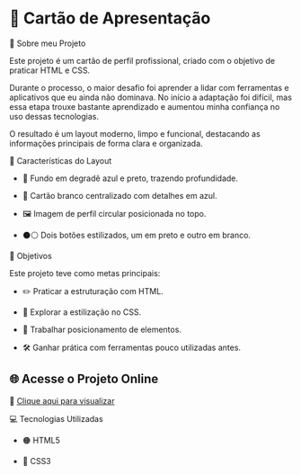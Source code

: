 # 👤 Cartão de Apresentação
📌 Sobre meu Projeto

Este projeto é um cartão de perfil profissional, criado com o objetivo de praticar HTML e CSS.

Durante o processo, o maior desafio foi aprender a lidar com ferramentas e aplicativos que eu ainda não dominava. No início a adaptação foi difícil, mas essa etapa trouxe bastante aprendizado e aumentou minha confiança no uso dessas tecnologias.

O resultado é um layout moderno, limpo e funcional, destacando as informações principais de forma clara e organizada.

🎨 Características do Layout

-  🌌 Fundo em degradê azul e preto, trazendo profundidade.
  
-  🔷 Cartão branco centralizado com detalhes em azul.

-  🖼️ Imagem de perfil circular posicionada no topo.

-  ⚫⚪ Dois botões estilizados, um em preto e outro em branco.

🎯 Objetivos

Este projeto teve como metas principais:

-  ✏️ Praticar a estruturação com HTML.

-  🎨 Explorar a estilização no CSS.

-  📐 Trabalhar posicionamento de elementos.

-  🛠️ Ganhar prática com ferramentas pouco utilizadas antes.

 ## 🌐 Acesse o Projeto Online  
🔗 [Clique aqui para visualizar](https://matdsan2208.github.io/apresentacao/)


💻 Tecnologias Utilizadas

-  🟠 HTML5

-  🔵 CSS3
